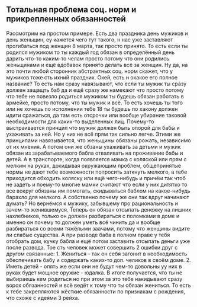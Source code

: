 ## Тотальная проблема соц. норм и прикрепленных обязанностей

Рассмотрим на простом примере. Есть два праздника день мужиков и день женьщин, еу кажется чего тут такого, н нас уже заставляют прогибаться под женщин 8 марта, так просто принято. То есть если ты родился мужиком то ты каждый год обязан в определённый день дарить что-то каким-то челам просто потому что они родились женьщинами и ещё вдобавок принято делать всё за женщин. Ну да, на это почти любой сторонник абстрактных соц. норм скажет, что у мужиков тоже сть ихний праздник. Окей, есть н окакое его полное название? То есть нам сразу навязывают, что если ты мужик ты сразу должен защащть баб да и ещё сразу же намекают что просто потому что тебе не повезло родиться мужиком ты будешь обязан работать в армейке, просто потому, что ты мужик и всё. То есть хочешь ты того или не хочешь по исполнении тебе 18 ты будешь по хакону должен идити сражаться, да там есть отсрочки или вообще убирание таковой необходимости для каких-то выделенных лиц. Почему-то выстраивается принцип что мужик должен быть опорой для бабы и ухаживать за ней. Но у них не всё прям так сильно легче. Этими же принципами навязывается, что женьщины обязаны рожать, независимо от их мнения. А потом они же обзаны ухаживать за детьми и мужик обязан из зарабатываемого бабла отваливать на проживание бабы и детей. А в транспорте, когда появляется мамка с коляской или прям с мелким на руках, докидывая окружающим проблем, общепринятые нормы не дают тебе возможности попросить заткнуть мелкого, а тебе приходится обходить коляску или ещё чего-нибудь и причём так чтоб не задеть и поему-то многие мамки считают что если у них дитятко то все вокруг обязаны им помогать, скидываться баблом на какое-нибудь барахло для мелкого. А собственно почему же они так вдруг начинают думать? Но вернёмся к мужику, забывшему про рациональность и зачем-то женившемуся. Теперь он обязан отсыпать денежку на лишних нахлебников, только он должен разбираться с поломками в доме и именно он почему то должен уметь всё чинить да и вообще разбираться со всеми тяжёлыми заачами, потому что женщины видите ли слабые существа. А при разводе баба в полном праве у тебя отобрать дом, кучку бабла и ещё потом заставить отсыпать деньги уже после развода. Тое сть человек может совершить 2 ошибки друг с другом связанные: 1. Жениться - так он себя загонит в необходимость обеспечивать бабу и содержать каких-то доп. челиков в своём доме. 2. Иметь детей - опять же если они не будут чем-то довольны уу них в руках будет мощное оружие - юдалка. В итоге получается, что ты не выбираешь кем родиться но при этом за это тебе накидывают сразу ворох обязанностей и всё ведёт к тому что ты обязан жениться. То есть к тебе закрепляются жёсткие обязанности по признакам с рождения, что схоже с идеями 3 рейха.
